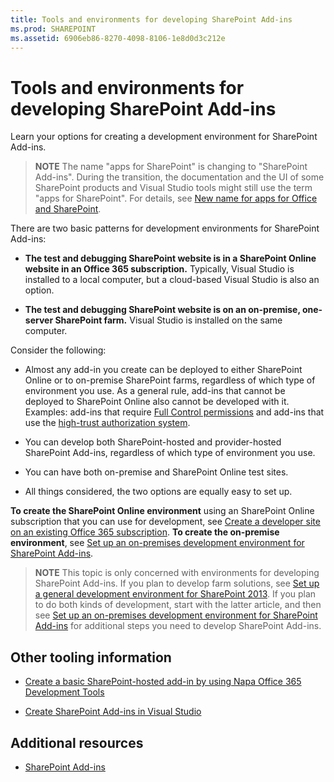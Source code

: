 ```yaml
---
title: Tools and environments for developing SharePoint Add-ins
ms.prod: SHAREPOINT
ms.assetid: 6906eb86-8270-4098-8106-1e8d0d3c212e
---
```



# Tools and environments for developing SharePoint Add-ins
Learn your options for creating a development environment for SharePoint Add-ins.
> **NOTE**
> The name "apps for SharePoint" is changing to "SharePoint Add-ins". During the transition, the documentation and the UI of some SharePoint products and Visual Studio tools might still use the term "apps for SharePoint". For details, see  [New name for apps for Office and SharePoint](new-name-for-apps-for-sharepoint.md#bk_newname). 
  
    
    

There are two basic patterns for development environments for SharePoint Add-ins:
- **The test and debugging SharePoint website is in a SharePoint Online website in an Office 365 subscription.** Typically, Visual Studio is installed to a local computer, but a cloud-based Visual Studio is also an option.
    
  
- **The test and debugging SharePoint website is on an on-premise, one-server SharePoint farm.** Visual Studio is installed on the same computer.
    
  
Consider the following:
- Almost any add-in you create can be deployed to either SharePoint Online or to on-premise SharePoint farms, regardless of which type of environment you use. As a general rule, add-ins that cannot be deployed to SharePoint Online also cannot be developed with it. Examples: add-ins that require  [Full Control permissions](add-in-permissions-in-sharepoint-2013.md) and add-ins that use the [high-trust authorization system](creating-sharepoint-add-ins-that-use-high-trust-authorization.md).
    
  
- You can develop both SharePoint-hosted and provider-hosted SharePoint Add-ins, regardless of which type of environment you use.
    
  
- You can have both on-premise and SharePoint Online test sites.
    
  
- All things considered, the two options are equally easy to set up.
    
  
 **To create the SharePoint Online environment** using an SharePoint Online subscription that you can use for development, see [Create a developer site on an existing Office 365 subscription](create-a-developer-site-on-an-existing-office-365-subscription.md). **To create the on-premise environment**, see [Set up an on-premises development environment for SharePoint Add-ins](set-up-an-on-premises-development-environment-for-sharepoint-add-ins.md).
> **NOTE**
> This topic is only concerned with environments for developing SharePoint Add-ins. If you plan to develop farm solutions, see  [Set up a general development environment for SharePoint 2013](http://msdn.microsoft.com/library/08e4e4e1-d960-43fa-85df-f3c279ed6927%28Office.15%29.aspx). If you plan to do both kinds of development, start with the latter article, and then see  [Set up an on-premises development environment for SharePoint Add-ins](set-up-an-on-premises-development-environment-for-sharepoint-add-ins.md) for additional steps you need to develop SharePoint Add-ins.
  
    
    


## Other tooling information


-  [Create a basic SharePoint-hosted add-in by using Napa Office 365 Development Tools](create-a-basic-sharepoint-hosted-add-in-by-using-napa-office-365-development-too.md)
    
  
-  [Create SharePoint Add-ins in Visual Studio](create-sharepoint-add-ins-in-visual-studio.md)
    
  

## Additional resources
<a name="bk_addresources"> </a>


-  [SharePoint Add-ins](sharepoint-add-ins.md)
    
  

